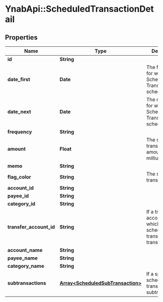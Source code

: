 # YnabApi::ScheduledTransactionDetail

## Properties
Name | Type | Description | Notes
------------ | ------------- | ------------- | -------------
**id** | **String** |  | 
**date_first** | **Date** | The first date for which the Scheduled Transaction was scheduled. | 
**date_next** | **Date** | The next date for which the Scheduled Transaction is scheduled. | 
**frequency** | **String** |  | 
**amount** | **Float** | The scheduled transaction amount in milliunits format | 
**memo** | **String** |  | 
**flag_color** | **String** | The scheduled transaction flag | 
**account_id** | **String** |  | 
**payee_id** | **String** |  | 
**category_id** | **String** |  | 
**transfer_account_id** | **String** | If a transfer, the account_id which the scheduled transaction transfers to | 
**account_name** | **String** |  | 
**payee_name** | **String** |  | 
**category_name** | **String** |  | 
**subtransactions** | [**Array&lt;ScheduledSubTransaction&gt;**](ScheduledSubTransaction.md) | If a split scheduled transaction, the subtransactions. | 


